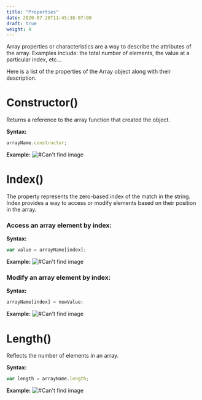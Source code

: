 ```yaml
---
title: "Properties"
date: 2020-07-28T11:45:38-07:00
draft: true
weight: 4
---
```


Array properties or characteristics are a way to describe the attributes of the array. Examples include: the total number of elements, the value at a particular index, etc...

Here is a list of the properties of the Array object along with their description.


# Constructor() 
Returns a reference to the array function that created the object.

<b>Syntax:</b>
```javascript
arrayName.constructor;
```

<b>Example:</b>
![#Can't find image](../../img/constructor.png)


# Index() 
The property represents the zero-based index of the match in the string. Index provides a way to access or modify elements based on their position in the array.

### Access an array element by index:

<b>Syntax:</b>
```javascript
var value = arrayName[index];
```

<b>Example:</b>
![#Can't find image](../../img/indexaccess.png)


### Modify an array element by index:

<b>Syntax:</b>
```javascript
arrayName[index] = newValue;
```

<b>Example:</b>
![#Can't find image](../../img/indexmodify.png)


# Length() 
Reflects the number of elements in an array.

<b>Syntax:</b>
```javascript
var length = arrayName.length;
```

<b>Example:</b>
![#Can't find image](../../img/length.png)
